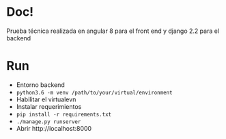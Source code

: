 # Doc!

Prueba técnica realizada en angular 8 para el front end y django 2.2 para el backend
# Run

- Entorno backend
- `python3.6 -m venv /path/to/your/virtual/environment`
- Habilitar el virtualevn
- Instalar requerimientos
- `pip install -r requirements.txt`
- `./manage.py runserver`
- Abrir http://localhost:8000